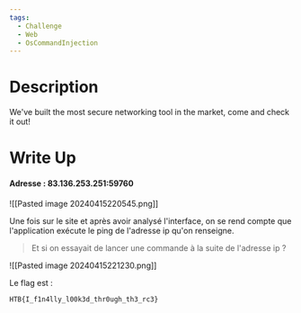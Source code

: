 ```yaml
---
tags:
  - Challenge
  - Web
  - OsCommandInjection
---
```

# Description

We've built the most secure networking tool in the market, come and check it out!
# Write Up

#### Adresse : 83.136.253.251:59760

![[Pasted image 20240415220545.png]]

Une fois sur le site et après avoir analysé l'interface, on se rend compte que l'application exécute le ping de l'adresse ip qu'on renseigne.
 > Et si on essayait de lancer une commande à la suite de l'adresse ip ?
 
![[Pasted image 20240415221230.png]]

Le flag est : 
```flag
HTB{I_f1n4lly_l00k3d_thr0ugh_th3_rc3}
```
